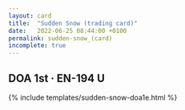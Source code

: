 ```yaml
---
layout: card
title:  "Sudden Snow (trading card)"
date:   2022-06-25 08:44:00 +0100
permalink: sudden-snow_(card)
incomplete: true
---
```


## DOA 1st &middot; EN-194 U

{% include templates/sudden-snow-doa1e.html %}
